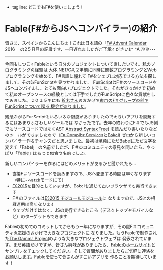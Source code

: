  - tagline: どこでもF#を使いましょう！

# Fable(F#からJSへコンパイラー)の紹介

皆さま、スペインからこんにちは！これは日本語の「[F# Advent Calendar 2016](http://qiita.com/advent-calendar/2016/fsharp)」
の2５日目の記事です、一日遅れましたがご了承ください(;^_^A ｱｾｱｾ･･･

----------------

今回もしつこくFableという自分のプロジェクトについて話したいです。私のプログラミングの経験は
大体.NET/C#,２年前に同時に関数プログラミングとWebプログラミングを始めて、F#言語に憧れて
F#をウェブに対応できる方法を探しまして、その時[FunScript](http://funscript.info/)を見つかりました。
FunScriptはF＃のソースコードをJSへコンパイルし、とても面白いプロジェクトでした。それがきっかけで
初めて私のオープンソースの経験としては下手でしたがFunScriptに色々な貢献をしてみました。２０１５年にも
[鈴木さん](https://twitter.com/yukitos)のおかげで[東京のF＃グループの前でFunScriptについて喋る
機会がありました](https://www.youtube.com/watch?v=c7z7b-0dkjo&t=602s)。

残念ながらFunScriptもいろいろな限度がありましたので大きいアプリを開発するにはあまりふさわしいツールでは
なかったです。去年の終わりにF＃でもJS側でもソースコードではなくAST([Abstract Syntax Tree](https://ja.wikipedia.org/wiki/%E6%8A%BD%E8%B1%A1%E6%A7%8B%E6%96%87%E6%9C%A8))
を読んだり書いたりなどのツールができましたので（[F# Compiler Services](http://fsharp.github.io/FSharp.Compiler.Service/)と[Babel](https://babeljs.io/))
ゼロから新しいコンパイラー作るチャンスだと思いました。最初は単純にただBabelにただ文字を変えて「Fabel」
の名前でしたが、F＃のコミュニティの意見を聞いたら、やっぱり「Fable」はもっと似合う名前でした。

新しいコンパイラーを作るにはどのメリットがあるかと聞かれたら…

- 直接F＃ソースコードを読みますので、JSへ変更する時間は早くなります（特に`--watch`モードにて）
- [ES2015](https://babeljs.io/learn-es2015/)を目的としていますが、Babelを通じて古いブラウザでも実行できます
- F＃のファイルは[ES2015 モジュールモジュール](https://developer.mozilla.org/ja/docs/Web/JavaScript/Reference/Statements/import)に
  なりますので、JSとの相互運用は高くなります
- ウェブだけではなく、JSの実行できるところ（デスクトップやモバイルなど）のターゲットもできます

Fableの初めてのコミットしてからもう一年になりますが、その間F＃コミュニティの応援のおかげで大きなプロジェクトに
なりました。もうFableで制作された[The Gamma Project](http://thegamma.net/)のような大きなプロジェクトウェブは
発表されています。まだ英語だけですが、皆さん興味がありましたら、[Fableのホームサイト](http://fable.io/)と[サンプル](http://fable.io/samples.html)
をチエックしてください。そして質問がありましたらご気軽に[連絡をお願いします](https://twitter.com/alfonsogcnunez)。Fableを使って皆さんがすごいアプリを
作ることを期待しています！

